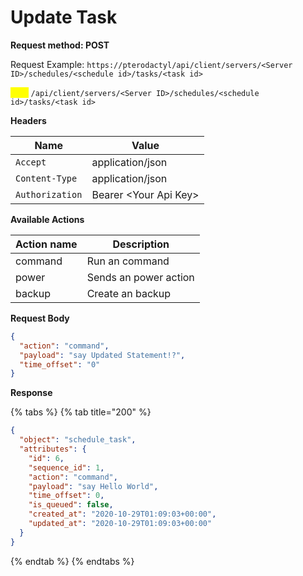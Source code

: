 # Update Task

**Request method: POST**

Request Example: `https://pterodactyl/api/client/servers/<Server ID>/schedules/<schedule id>/tasks/<task id>`

<mark style="color:yellow;">`POST`</mark> `/api/client/servers/<Server ID>/schedules/<schedule id>/tasks/<task id>`

**Headers**

| Name            | Value                  |
| --------------- | ---------------------- |
| `Accept`        | application/json       |
| `Content-Type`  | application/json       |
| `Authorization` | Bearer \<Your Api Key> |

**Available Actions**

| Action name | Description           |
| ----------- | --------------------- |
| command     | Run an command        |
| power       | Sends an power action |
| backup      | Create an backup      |

**Request Body**

```json
{
  "action": "command",
  "payload": "say Updated Statement!?",
  "time_offset": "0"
}
```

**Response**

{% tabs %}
{% tab title="200" %}
```json
{
  "object": "schedule_task",
  "attributes": {
    "id": 6,
    "sequence_id": 1,
    "action": "command",
    "payload": "say Hello World",
    "time_offset": 0,
    "is_queued": false,
    "created_at": "2020-10-29T01:09:03+00:00",
    "updated_at": "2020-10-29T01:09:03+00:00"
  }
}
```
{% endtab %}
{% endtabs %}
